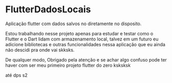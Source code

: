 # FlutterDadosLocais
Aplicação flutter com dados salvos no diretamente no disposito.

Estou trabalhando nesse projeto apenas para estudar e testar como o Flutter e o Dart lidam com armazenamento local, talvez em um futuro eu adicione bibliotecas e outras funcionalidades nessa aplicação que eu ainda não descidi pra onde vai skksks.

De qualquer modo, Obrigado pela atenção e se achar algo confuso pode ter haver com ser meu primeiro projeto flutter do zero ksksksk

até dps s2 
